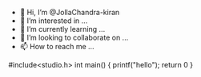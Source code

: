 - 👋 Hi, I’m @JollaChandra-kiran
- 👀 I’m interested in ...
- 🌱 I’m currently learning ...
- 💞️ I’m looking to collaborate on ...
- 📫 How to reach me ...

<!---
JollaChandra-kiran/JollaChandra-kiran is a ✨ special ✨ repository because its `README.md` (this file) appears on your GitHub profile.
You can click the Preview link to take a look at your changes.
--->
#include<studio.h>
int main()
{
printf("hello");
return 0
}
